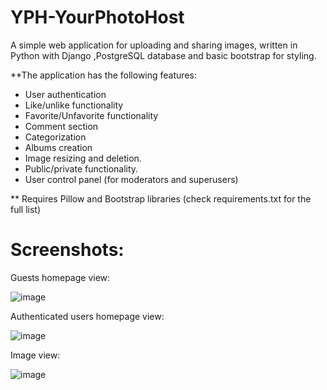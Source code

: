 # YPH-YourPhotoHost
A simple web application for uploading and sharing images, written in Python with Django ,PostgreSQL database and basic bootstrap for styling. 


**The application has the following features: 
- User authentication 
- Like/unlike functionality
- Favorite/Unfavorite functionality
- Comment section
- Categorization
- Albums creation
- Image resizing and deletion.
- Public/private functionality.
- User control panel (for moderators and superusers)

** Requires Pillow and Bootstrap libraries (check requirements.txt for the full list)


# Screenshots:
Guests homepage view:

![image](https://github.com/MurtadaAhmed/YPH-YourPhotoHost/assets/108568451/9dbb721a-2e6a-47a2-a3ae-52108b4afda7)

Authenticated users homepage view:

![image](https://github.com/MurtadaAhmed/YPH-YourPhotoHost/assets/108568451/be12269f-6963-41e8-ab16-926d67e9ffac)


Image view:

![image](https://github.com/MurtadaAhmed/YPH-YourPhotoHost/assets/108568451/c4fca0cf-7800-490e-bc94-37c556a285b6)

